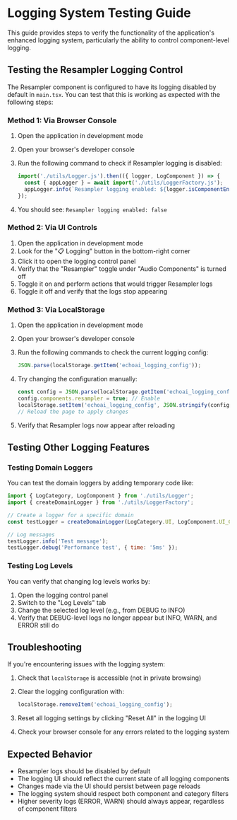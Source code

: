 # Logging System Testing Guide

This guide provides steps to verify the functionality of the application's enhanced logging system, particularly the ability to control component-level logging.

## Testing the Resampler Logging Control

The Resampler component is configured to have its logging disabled by default in `main.tsx`. You can test that this is working as expected with the following steps:

### Method 1: Via Browser Console

1. Open the application in development mode
2. Open your browser's developer console
3. Run the following command to check if Resampler logging is disabled:

   ```javascript
   import('./utils/Logger.js').then(({ logger, LogComponent }) => {
     const { appLogger } = await import('./utils/LoggerFactory.js');
     appLogger.info(`Resampler logging enabled: ${logger.isComponentEnabled(LogComponent.RESAMPLER)}`);
   });
   ```

4. You should see: `Resampler logging enabled: false`

### Method 2: Via UI Controls

1. Open the application in development mode
2. Look for the "📋 Logging" button in the bottom-right corner
3. Click it to open the logging control panel
4. Verify that the "Resampler" toggle under "Audio Components" is turned off
5. Toggle it on and perform actions that would trigger Resampler logs
6. Toggle it off and verify that the logs stop appearing

### Method 3: Via LocalStorage

1. Open the application in development mode
2. Open your browser's developer console
3. Run the following commands to check the current logging config:

   ```javascript
   JSON.parse(localStorage.getItem('echoai_logging_config'));
   ```

4. Try changing the configuration manually:

   ```javascript
   const config = JSON.parse(localStorage.getItem('echoai_logging_config')) || { components: {} };
   config.components.resampler = true; // Enable
   localStorage.setItem('echoai_logging_config', JSON.stringify(config));
   // Reload the page to apply changes
   ```

5. Verify that Resampler logs now appear after reloading

## Testing Other Logging Features

### Testing Domain Loggers

You can test the domain loggers by adding temporary code like:

```javascript
import { LogCategory, LogComponent } from './utils/Logger';
import { createDomainLogger } from './utils/LoggerFactory';

// Create a logger for a specific domain
const testLogger = createDomainLogger(LogCategory.UI, LogComponent.UI_CONTROLS);

// Log messages
testLogger.info('Test message');
testLogger.debug('Performance test', { time: '5ms' });
```

### Testing Log Levels

You can verify that changing log levels works by:

1. Open the logging control panel
2. Switch to the "Log Levels" tab
3. Change the selected log level (e.g., from DEBUG to INFO)
4. Verify that DEBUG-level logs no longer appear but INFO, WARN, and ERROR still do

## Troubleshooting

If you're encountering issues with the logging system:

1. Check that `localStorage` is accessible (not in private browsing)
2. Clear the logging configuration with:

   ```javascript
   localStorage.removeItem('echoai_logging_config');
   ```

3. Reset all logging settings by clicking "Reset All" in the logging UI
4. Check your browser console for any errors related to the logging system

## Expected Behavior

- Resampler logs should be disabled by default
- The logging UI should reflect the current state of all logging components
- Changes made via the UI should persist between page reloads
- The logging system should respect both component and category filters
- Higher severity logs (ERROR, WARN) should always appear, regardless of component filters
